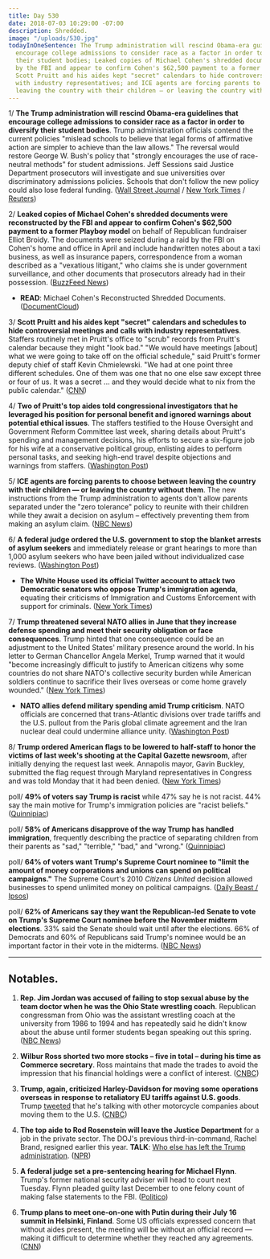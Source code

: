 ```yaml
---
title: Day 530
date: 2018-07-03 10:29:00 -07:00
description: Shredded.
image: "/uploads/530.jpg"
todayInOneSentence: The Trump administration will rescind Obama-era guidelines that
  encourage college admissions to consider race as a factor in order to diversify
  their student bodies; Leaked copies of Michael Cohen's shredded documents were reconstructed
  by the FBI and appear to confirm Cohen's $62,500 payment to a former Playboy model;
  Scott Pruitt and his aides kept "secret" calendars to hide controversial meetings
  with industry representatives; and ICE agents are forcing parents to choose between
  leaving the country with their children — or leaving the country without them.
---
```


1/ **The Trump administration will rescind Obama-era guidelines that encourage college admissions to consider race as a factor in order to diversify their student bodies**. Trump administration officials contend the current policies "mislead schools to believe that legal forms of affirmative action are simpler to achieve than the law allows." The reversal would restore George W. Bush's policy that "strongly encourages the use of race-neutral methods" for student admissions. Jeff Sessions said Justice Department prosecutors will investigate and sue universities over discriminatory admissions policies. Schools that don't follow the new policy could also lose federal funding. ([Wall Street Journal](https://www.wsj.com/articles/trump-administration-to-rescind-obama-era-guidelines-on-race-in-college-admissions-1530619273) / [New York Times](https://www.nytimes.com/2018/07/03/us/politics/trump-affirmative-action-race-schools.html) / [Reuters](https://www.reuters.com/article/us-usa-education-race/trump-to-rescind-race-guidelines-in-college-admissions-wsj-idUSKBN1JT1HO))

2/ **Leaked copies of Michael Cohen's shredded documents were reconstructed by the FBI and appear to confirm Cohen's $62,500 payment to a former Playboy model** on behalf of Republican fundraiser Elliot Broidy. The documents were seized during a raid by the FBI on Cohen's home and office in April and include handwritten notes about a taxi business, as well as insurance papers, correspondence from a woman described as a "vexatious litigant," who claims she is under government surveillance, and other documents that prosecutors already had in their possession. ([BuzzFeed News](https://www.buzzfeed.com/jasonleopold/here-are-the-documents-recovered-from-michael-cohens?utm_term=.wfrEW9gKng#.klo3PRbDjb))

* **READ**: Michael Cohen's Reconstructed Shredded Documents. ([DocumentCloud](https://www.documentcloud.org/documents/4568861-Michael-Cohen-s-Reconstructed-Shredded-Documents.html))

3/ **Scott Pruitt and his aides kept "secret" calendars and schedules to hide controversial meetings and calls with industry representatives**. Staffers routinely met in Pruitt's office to "scrub" records from Pruitt's calendar because they might "look bad." "We would have meetings \[about\] what we were going to take off on the official schedule," said Pruitt's former deputy chief of staff Kevin Chmielewski. "We had at one point three different schedules. One of them was one that no one else saw except three or four of us. It was a secret ... and they would decide what to nix from the public calendar." ([CNN](https://www.cnn.com/2018/07/02/politics/scott-pruitt-whistleblower-secret-calendar/index.html))

4/ **Two of Pruitt's top aides told congressional investigators that he leveraged his position for personal benefit and ignored warnings about potential ethical issues**. The staffers testified to the House Oversight and Government Reform Committee last week, sharing details about Pruitt's spending and management decisions, his efforts to secure a six-figure job for his wife at a conservative political group, enlisting aides to perform personal tasks, and seeking high-end travel despite objections and warnings from staffers. ([Washington Post](https://www.washingtonpost.com/national/health-science/pruitt-aides-reveal-new-details-of-his-spending-and-management-at-epa/2018/07/02/71b87384-7aec-11e8-80be-6d32e182a3bc_story.html?utm_term=.170abe6c9b29))

5/ **ICE agents are forcing parents to choose between leaving the country with their children — or leaving the country without them**. The new instructions from the Trump administration to agents don't allow parents separated under the "zero tolerance" policy to reunite with their children while they await a decision on asylum – effectively preventing them from making an asylum claim. ([NBC News](https://www.nbcnews.com/politics/immigration/new-trump-admin-order-separated-parents-leave-u-s-kids-n888631))

6/ **A federal judge ordered the U.S. government to stop the blanket arrests of asylum seekers** and immediately release or grant hearings to more than 1,000 asylum seekers who have been jailed without individualized case reviews. ([Washington Post](https://www.washingtonpost.com/local/public-safety/us-judge-blocks-trump-crackdown-on-asylum-seekers-bars-blanket-detentions-of-those-with-persecution-claims/2018/07/02/cdc707ba-7e36-11e8-b660-4d0f9f0351f1_story.html))

* **The White House used its official Twitter account to attack two Democratic senators who oppose Trump's immigration agenda**, equating their criticisms of Immigration and Customs Enforcement with support for criminals. ([New York Times](https://www.nytimes.com/2018/07/02/us/politics/white-house-twitter-kamala-harris-elizabeth-warren.html))

7/ **Trump threatened several NATO allies in June that they increase defense spending and meet their security obligation or face consequences**. Trump hinted that one consequence could be an adjustment to the United States' military presence around the world. In his letter to German Chancellor Angela Merkel, Trump warned that it would "become increasingly difficult to justify to American citizens why some countries do not share NATO's collective security burden while American soldiers continue to sacrifice their lives overseas or come home gravely wounded." ([New York Times](https://www.nytimes.com/2018/07/02/world/europe/trump-nato.html))

* **NATO allies defend military spending amid Trump criticism**. NATO officials are concerned that trans-Atlantic divisions over trade tariffs and the U.S. pullout from the Paris global climate agreement and the Iran nuclear deal could undermine alliance unity. ([Washington Post](https://www.washingtonpost.com/world/europe/nato-allies-defend-military-spending-amid-trump-criticism/2018/07/03/f965ea38-7ec9-11e8-a63f-7b5d2aba7ac5_story.html))

8/ **Trump ordered American flags to be lowered to half-staff to honor the victims of last week's shooting at the Capital Gazette newsroom**, after initially denying the request last week. Annapolis mayor, Gavin Buckley, submitted the flag request through Maryland representatives in Congress and was told Monday that it had been denied. ([New York Times](https://www.nytimes.com/2018/07/03/us/capital-gazette-flags-half-staff.html))

poll/ **49% of voters say Trump is racist** while 47% say he is not racist. 44% say the main motive for Trump's immigration policies are "racist beliefs." ([Quinnipiac](https://poll.qu.edu/national/release-detail?ReleaseID=2554))

poll/ **58% of Americans disapprove of the way Trump has handled immigration**, frequently describing the practice of separating children from their parents as "sad," "terrible," "bad," and "wrong." ([Quinnipiac](https://poll.qu.edu/national/release-detail?ReleaseID=2554))

poll/ **64% of voters want Trump's Supreme Court nominee to "limit the amount of money corporations and unions can spend on political campaigns."** The Supreme Court's 2010 *Citizens United* decision allowed businesses to spend unlimited money on political campaigns. ([Daily Beast / Ipsos](https://www.thedailybeast.com/abortion-more-scotus-watchers-are-concerned-about-campaign-dollardollardollar-poll))

poll/ **62% of Americans say they want the Republican-led Senate to vote on Trump's Supreme Court nominee before the November midterm elections**. 33% said the Senate should wait until after the elections. 66% of Democrats and 60% of Republicans said Trump's nominee would be an important factor in their vote in the midterms. ([NBC News](https://www.nbcnews.com/politics/white-house/nbc-news-poll-most-want-vote-trump-supreme-court-nominee-n888451))

---

## Notables.

1. **Rep. Jim Jordan was accused of failing to stop sexual abuse by the team doctor when he was the Ohio State wrestling coach**. Republican congressman from Ohio was the assistant wrestling coach at the university from 1986 to 1994 and has repeatedly said he didn't know about the abuse until former students began speaking out this spring. ([NBC News](https://www.nbcnews.com/news/us-news/powerful-gop-rep-jim-jordan-accused-turning-blind-eye-sexual-n888386))

2. **Wilbur Ross shorted two more stocks – five in total – during his time as Commerce secretary**. Ross maintains that made the trades to avoid the impression that his financial holdings were a conflict of interest. ([CNBC](https://www.cnbc.com/2018/07/02/wilbur-ross-shorted-two-additional-shares-as-commerce-secretary.html))

3. **Trump, again, criticized Harley-Davidson for moving some operations overseas in response to retaliatory EU tariffs against U.S. goods**. Trump [tweeted](https://twitter.com/realDonaldTrump/status/1014146835135516672?ref_src=twsrc%5Etfw%7Ctwcamp%5Etweetembed%7Ctwterm%5E1014146835135516672&ref_url=https%3A%2F%2Fwww.cnbc.com%2F2018%2F07%2F03%2Ftrump-blasts-harley-davidson-again-says-his-administration-is-workin.html) that he's talking with other motorcycle companies about moving them to the U.S. ([CNBC](https://www.cnbc.com/2018/07/03/trump-blasts-harley-davidson-again-says-his-administration-is-workin.html))

4. **The top aide to Rod Rosenstein will leave the Justice Department** for a job in the private sector. The DOJ's previous third-in-command, Rachel Brand, resigned earlier this year. **TALK**: [Who else has left the Trump administration](https://talk.whatthefuckjusthappenedtoday.com/t/who-the-fuck-has-left-the-trump-administration/908/279?u=matt). ([NPR](https://www.npr.org/2018/07/03/625581627/another-top-justice-department-lawyer-steps-down-following-earlier-departures))

5. **A federal judge set a pre-sentencing hearing for Michael Flynn**. Trump's former national security adviser will head to court next Tuesday. Flynn pleaded guilty last December to one felony count of making false statements to the FBI. ([Politico](https://www.politico.com/story/2018/07/02/michael-flynn-july-hearing-date-691336))

6. **Trump plans to meet one-on-one with Putin during their July 16 summit in Helsinki, Finland**. Some US officials expressed concern that without aides present, the meeting will be without an official record — making it difficult to determine whether they reached any agreements. ([CNN](https://www.cnn.com/2018/07/02/politics/donald-trump-vladimir-putin-meeting/index.html))